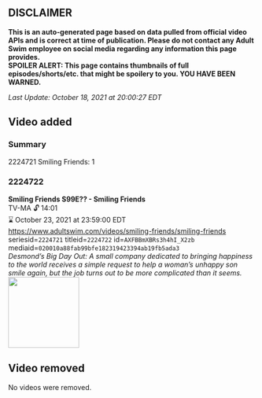## DISCLAIMER
**This is an auto-generated page based on data pulled from official video APIs and is correct at time of publication. Please do not contact any Adult Swim employee on social media regarding any information this page provides.**  
**SPOILER ALERT: This page contains thumbnails of full episodes/shorts/etc. that might be spoilery to you. YOU HAVE BEEN WARNED.**  

_Last Update: October 18, 2021 at 20:00:27 EDT_
## Video added
### Summary
2224721 Smiling Friends: 1  
### 2224722
**Smiling Friends S99E?? - Smiling Friends**  
TV-MA 🔓 14:01  
⌛ October 23, 2021 at 23:59:00 EDT  
https://www.adultswim.com/videos/smiling-friends/smiling-friends  
seriesid=`2224721` titleid=`2224722` id=`AXFBBmXBRs3h4hI_X2zb` mediaid=`020010a88fab99bfe182319423394ab19fb5ada3`  
_Desmond’s Big Day Out: A small company dedicated to bringing happiness to the world receives a simple request to help a woman’s unhappy son smile again, but the job turns out to be more complicated than it seems._  
<a href="https://media.cdn.adultswim.com/uploads/20200403/thumbnails/2_2043148580-SMILINGFRIENDS_online_thumb.jpg"><img src="https://media.cdn.adultswim.com/uploads/20200403/thumbnails/2_2043148580-SMILINGFRIENDS_online_thumb.jpg" height="144px" /></a>
## Video removed
No videos were removed.  
